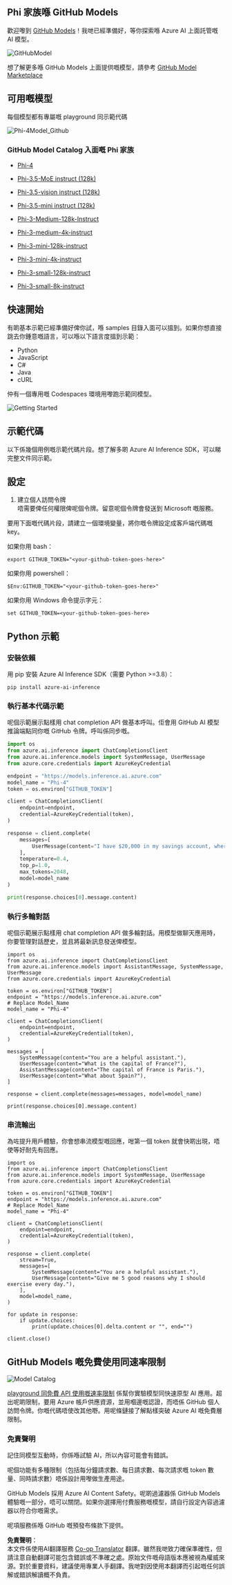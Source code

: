 <!--
CO_OP_TRANSLATOR_METADATA:
{
  "original_hash": "fb67a08b9fc911a10ed58081fadef416",
  "translation_date": "2025-05-08T06:25:29+00:00",
  "source_file": "md/01.Introduction/02/02.GitHubModel.md",
  "language_code": "hk"
}
-->
## Phi 家族喺 GitHub Models

歡迎嚟到 [GitHub Models](https://github.com/marketplace/models)！我哋已經準備好，等你探索喺 Azure AI 上面託管嘅 AI 模型。

![GitHubModel](../../../../../translated_images/GitHub_ModelCatalog.aa43c51c36454747ca1cc1ffa799db02cc66b4fb7e8495311701adb072442df8.hk.png)

想了解更多喺 GitHub Models 上面提供嘅模型，請參考 [GitHub Model Marketplace](https://github.com/marketplace/models)

## 可用嘅模型

每個模型都有專屬嘅 playground 同示範代碼

![Phi-4Model_Github](../../../../../translated_images/GitHub_ModelPlay.cf6a9f1106e048535478f17ed0078551c3959884e4083eb62a895bb089dd831c.hk.png)

### GitHub Model Catalog 入面嘅 Phi 家族

- [Phi-4](https://github.com/marketplace/models/azureml/Phi-4)

- [Phi-3.5-MoE instruct (128k)](https://github.com/marketplace/models/azureml/Phi-3-5-MoE-instruct)

- [Phi-3.5-vision instruct (128k)](https://github.com/marketplace/models/azureml/Phi-3-5-vision-instruct)

- [Phi-3.5-mini instruct (128k)](https://github.com/marketplace/models/azureml/Phi-3-5-mini-instruct)

- [Phi-3-Medium-128k-Instruct](https://github.com/marketplace/models/azureml/Phi-3-medium-128k-instruct)

- [Phi-3-medium-4k-instruct](https://github.com/marketplace/models/azureml/Phi-3-medium-4k-instruct)

- [Phi-3-mini-128k-instruct](https://github.com/marketplace/models/azureml/Phi-3-mini-128k-instruct)

- [Phi-3-mini-4k-instruct](https://github.com/marketplace/models/azureml/Phi-3-mini-4k-instruct)

- [Phi-3-small-128k-instruct](https://github.com/marketplace/models/azureml/Phi-3-small-128k-instruct)

- [Phi-3-small-8k-instruct](https://github.com/marketplace/models/azureml/Phi-3-small-8k-instruct)

## 快速開始

有啲基本示範已經準備好俾你試，喺 samples 目錄入面可以搵到。如果你想直接跳去你鍾意嘅語言，可以喺以下語言度搵到示範：

- Python
- JavaScript
- C#
- Java
- cURL

仲有一個專用嘅 Codespaces 環境用嚟跑示範同模型。

![Getting Started](../../../../../translated_images/GitHub_ModelGetStarted.150220a802da6fb67944ad93c1a4c7b8a9811e43d77879a149ecf54c02928c6b.hk.png)

## 示範代碼

以下係幾個用例嘅示範代碼片段。想了解多啲 Azure AI Inference SDK，可以睇完整文件同示範。

## 設定

1. 建立個人訪問令牌  
唔需要俾任何權限俾呢個令牌。留意呢個令牌會發送到 Microsoft 嘅服務。

要用下面嘅代碼片段，請建立一個環境變量，將你嘅令牌設定成客戶端代碼嘅 key。

如果你用 bash：  
```
export GITHUB_TOKEN="<your-github-token-goes-here>"
```  
如果你用 powershell：  

```
$Env:GITHUB_TOKEN="<your-github-token-goes-here>"
```  

如果你用 Windows 命令提示字元：  

```
set GITHUB_TOKEN=<your-github-token-goes-here>
```  

## Python 示範

### 安裝依賴  
用 pip 安裝 Azure AI Inference SDK（需要 Python >=3.8）：

```
pip install azure-ai-inference
```  
### 執行基本代碼示範

呢個示範展示點樣用 chat completion API 做基本呼叫。佢會用 GitHub AI 模型推論端點同你嘅 GitHub 令牌。呼叫係同步嘅。

```python
import os
from azure.ai.inference import ChatCompletionsClient
from azure.ai.inference.models import SystemMessage, UserMessage
from azure.core.credentials import AzureKeyCredential

endpoint = "https://models.inference.ai.azure.com"
model_name = "Phi-4"
token = os.environ["GITHUB_TOKEN"]

client = ChatCompletionsClient(
    endpoint=endpoint,
    credential=AzureKeyCredential(token),
)

response = client.complete(
    messages=[
        UserMessage(content="I have $20,000 in my savings account, where I receive a 4% profit per year and payments twice a year. Can you please tell me how long it will take for me to become a millionaire? Also, can you please explain the math step by step as if you were explaining it to an uneducated person?"),
    ],
    temperature=0.4,
    top_p=1.0,
    max_tokens=2048,
    model=model_name
)

print(response.choices[0].message.content)
```

### 執行多輪對話

呢個示範展示點樣用 chat completion API 做多輪對話。用模型做聊天應用時，你要管理對話歷史，並且將最新訊息發送俾模型。

```
import os
from azure.ai.inference import ChatCompletionsClient
from azure.ai.inference.models import AssistantMessage, SystemMessage, UserMessage
from azure.core.credentials import AzureKeyCredential

token = os.environ["GITHUB_TOKEN"]
endpoint = "https://models.inference.ai.azure.com"
# Replace Model_Name
model_name = "Phi-4"

client = ChatCompletionsClient(
    endpoint=endpoint,
    credential=AzureKeyCredential(token),
)

messages = [
    SystemMessage(content="You are a helpful assistant."),
    UserMessage(content="What is the capital of France?"),
    AssistantMessage(content="The capital of France is Paris."),
    UserMessage(content="What about Spain?"),
]

response = client.complete(messages=messages, model=model_name)

print(response.choices[0].message.content)
```

### 串流輸出

為咗提升用戶體驗，你會想串流模型嘅回應，咁第一個 token 就會快啲出現，唔使等好耐先有回應。

```
import os
from azure.ai.inference import ChatCompletionsClient
from azure.ai.inference.models import SystemMessage, UserMessage
from azure.core.credentials import AzureKeyCredential

token = os.environ["GITHUB_TOKEN"]
endpoint = "https://models.inference.ai.azure.com"
# Replace Model_Name
model_name = "Phi-4"

client = ChatCompletionsClient(
    endpoint=endpoint,
    credential=AzureKeyCredential(token),
)

response = client.complete(
    stream=True,
    messages=[
        SystemMessage(content="You are a helpful assistant."),
        UserMessage(content="Give me 5 good reasons why I should exercise every day."),
    ],
    model=model_name,
)

for update in response:
    if update.choices:
        print(update.choices[0].delta.content or "", end="")

client.close()
```

## GitHub Models 嘅免費使用同速率限制

![Model Catalog](../../../../../translated_images/GitHub_Model.ca6c125cb3117d0ea7c2e204b066ee4619858d28e7b1a419c262443c5e9a2d5b.hk.png)

[playground 同免費 API 使用嘅速率限制](https://docs.github.com/en/github-models/prototyping-with-ai-models#rate-limits) 係幫你實驗模型同快速原型 AI 應用。超出呢啲限制，要用 Azure 帳戶供應資源，並用嗰邊嘅認證，而唔係 GitHub 個人訪問令牌。你嘅代碼唔使改其他嘢。用呢條鏈接了解點樣突破 Azure AI 嘅免費層限制。

### 免責聲明

記住同模型互動時，你係喺試驗 AI，所以內容可能會有錯誤。

呢個功能有多種限制（包括每分鐘請求數、每日請求數、每次請求嘅 token 數量、同時請求數）唔係設計用嚟做生產用途。

GitHub Models 採用 Azure AI Content Safety。呢啲過濾器係 GitHub Models 體驗嘅一部分，唔可以關閉。如果你選擇用付費服務嘅模型，請自行設定內容過濾器以符合你嘅需求。

呢項服務係喺 GitHub 嘅預發布條款下提供。

**免責聲明**：  
本文件係使用AI翻譯服務 [Co-op Translator](https://github.com/Azure/co-op-translator) 翻譯。雖然我哋致力確保準確性，但請注意自動翻譯可能包含錯誤或不準確之處。原始文件嘅母語版本應被視為權威來源。對於重要資料，建議使用專業人手翻譯。我哋對因使用本翻譯而引起嘅任何誤解或錯誤解讀概不負責。